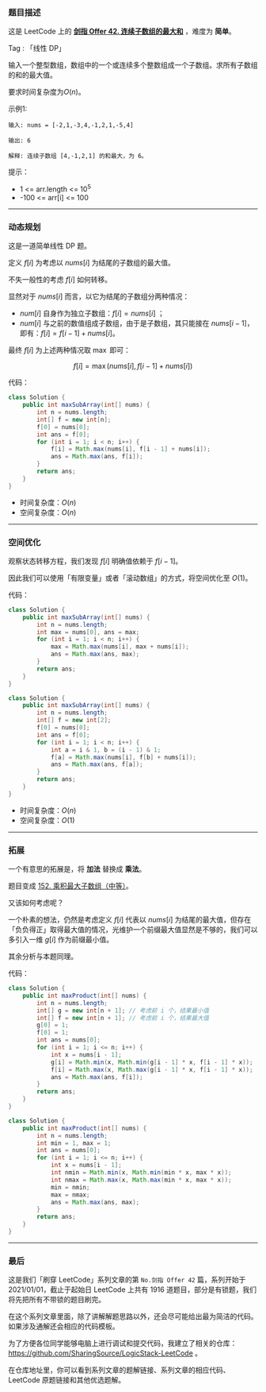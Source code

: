 ### 题目描述

这是 LeetCode 上的 **[剑指 Offer 42. 连续子数组的最大和](https://leetcode-cn.com/problems/lian-xu-zi-shu-zu-de-zui-da-he-lcof/solution/gong-shui-san-xie-jian-dan-xian-xing-dp-mqk5v/)** ，难度为 **简单**。

Tag : 「线性 DP」




输入一个整型数组，数组中的一个或连续多个整数组成一个子数组。求所有子数组的和的最大值。

要求时间复杂度为$O(n)$。


示例1:
```
输入: nums = [-2,1,-3,4,-1,2,1,-5,4]

输出: 6

解释: 连续子数组 [4,-1,2,1] 的和最大，为 6。
```

提示：
* 1 <= arr.length <= $10^5$
* -100 <= arr[i] <= 100

---

### 动态规划

这是一道简单线性 DP 题。

定义 $f[i]$ 为考虑以 $nums[i]$ 为结尾的子数组的最大值。

不失一般性的考虑 $f[i]$ 如何转移。

显然对于 $nums[i]$ 而言，以它为结尾的子数组分两种情况：

* $num[i]$ 自身作为独立子数组：$f[i] = nums[i]$ ；
* $num[i]$ 与之前的数值组成子数组，由于是子数组，其只能接在 $nums[i - 1]$，即有：$f[i] = f[i - 1] + nums[i]$。

最终 $f[i]$ 为上述两种情况取 $\max$ 即可：

$$
f[i] = \max(nums[i], f[i - 1] + nums[i])
$$

代码：
```Java
class Solution {
    public int maxSubArray(int[] nums) {
        int n = nums.length;
        int[] f = new int[n];
        f[0] = nums[0];
        int ans = f[0];
        for (int i = 1; i < n; i++) {
            f[i] = Math.max(nums[i], f[i - 1] + nums[i]);
            ans = Math.max(ans, f[i]);
        }
        return ans;
    }
}
```
* 时间复杂度：$O(n)$
* 空间复杂度：$O(n)$

--- 


### 空间优化

观察状态转移方程，我们发现 $f[i]$ 明确值依赖于 $f[i - 1]$。

因此我们可以使用「有限变量」或者「滚动数组」的方式，将空间优化至 $O(1)$。

代码：
```Java
class Solution {
    public int maxSubArray(int[] nums) {
        int n = nums.length;
        int max = nums[0], ans = max;
        for (int i = 1; i < n; i++) {
            max = Math.max(nums[i], max + nums[i]);
            ans = Math.max(ans, max);
        }
        return ans;
    }
}
```
```Java
class Solution {
    public int maxSubArray(int[] nums) {
        int n = nums.length;
        int[] f = new int[2];
        f[0] = nums[0];
        int ans = f[0];
        for (int i = 1; i < n; i++) {
            int a = i & 1, b = (i - 1) & 1;
            f[a] = Math.max(nums[i], f[b] + nums[i]);
            ans = Math.max(ans, f[a]);
        }
        return ans;
    }
}
```
* 时间复杂度：$O(n)$
* 空间复杂度：$O(1)$


---

### 拓展

一个有意思的拓展是，将 **加法** 替换成 **乘法**。

题目变成 [152. 乘积最大子数组（中等）](https://leetcode-cn.com/problems/maximum-product-subarray/)。

又该如何考虑呢？

一个朴素的想法，仍然是考虑定义 $f[i]$ 代表以 $nums[i]$ 为结尾的最大值，但存在「负负得正」取得最大值的情况，光维护一个前缀最大值显然是不够的，我们可以多引入一维 $g[i]$ 作为前缀最小值。

其余分析与本题同理。

代码：
```Java
class Solution {
    public int maxProduct(int[] nums) {
        int n = nums.length;
        int[] g = new int[n + 1]; // 考虑前 i 个，结果最小值
        int[] f = new int[n + 1]; // 考虑前 i 个，结果最大值
        g[0] = 1;
        f[0] = 1;
        int ans = nums[0];
        for (int i = 1; i <= n; i++) {
            int x = nums[i - 1];
            g[i] = Math.min(x, Math.min(g[i - 1] * x, f[i - 1] * x));
            f[i] = Math.max(x, Math.max(g[i - 1] * x, f[i - 1] * x));
            ans = Math.max(ans, f[i]);
        }
        return ans;
    }
}
```
```Java
class Solution {
    public int maxProduct(int[] nums) {
        int n = nums.length;
        int min = 1, max = 1;
        int ans = nums[0];
        for (int i = 1; i <= n; i++) {
            int x = nums[i - 1];
            int nmin = Math.min(x, Math.min(min * x, max * x));
            int nmax = Math.max(x, Math.max(min * x, max * x));
            min = nmin;
            max = nmax;
            ans = Math.max(ans, max);
        }
        return ans;
    }
}
```

---

### 最后

这是我们「刷穿 LeetCode」系列文章的第 `No.剑指 Offer 42` 篇，系列开始于 2021/01/01，截止于起始日 LeetCode 上共有 1916 道题目，部分是有锁题，我们将先把所有不带锁的题目刷完。

在这个系列文章里面，除了讲解解题思路以外，还会尽可能给出最为简洁的代码。如果涉及通解还会相应的代码模板。

为了方便各位同学能够电脑上进行调试和提交代码，我建立了相关的仓库：https://github.com/SharingSource/LogicStack-LeetCode 。

在仓库地址里，你可以看到系列文章的题解链接、系列文章的相应代码、LeetCode 原题链接和其他优选题解。

